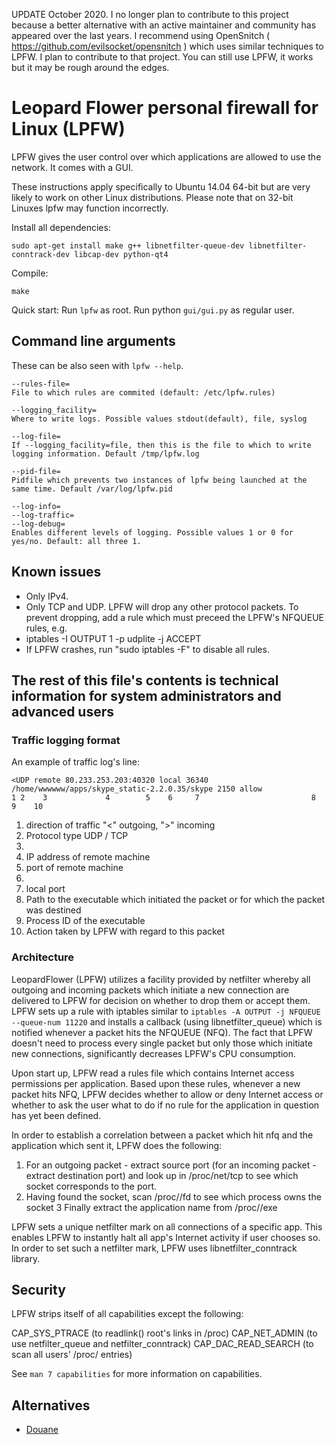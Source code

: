 UPDATE October 2020. I no longer plan to contribute to this project because a better alternative with an active maintainer and community has appeared over the last years. I recommend using OpenSnitch ( https://github.com/evilsocket/opensnitch ) which uses similar techniques to LPFW. I plan to contribute to that project. You can still use LPFW, it works but it may be rough around the edges.


# Leopard Flower personal firewall for Linux (LPFW)

LPFW gives the user control over which applications are allowed to use the
network.
It comes with a GUI.

These instructions apply specifically to Ubuntu 14.04 64-bit but are very
likely to work on other Linux distributions.
Please note that on 32-bit Linuxes lpfw may function incorrectly.

Install all dependencies:

```Shell
sudo apt-get install make g++ libnetfilter-queue-dev libnetfilter-conntrack-dev libcap-dev python-qt4
```

Compile:
```Shell
make
```

Quick start:
Run `lpfw` as root. Run python `gui/gui.py` as regular user.

## Command line arguments

These can be also seen with `lpfw --help`.

    --rules-file=
    File to which rules are commited (default: /etc/lpfw.rules)

    --logging_facility=
    Where to write logs. Possible values stdout(default), file, syslog

    --log-file=
    If --logging_facility=file, then this is the file to which to write logging information. Default /tmp/lpfw.log

    --pid-file=
    Pidfile which prevents two instances of lpfw being launched at the same time. Default /var/log/lpfw.pid

    --log-info=
    --log-traffic=
    --log-debug=
    Enables different levels of logging. Possible values 1 or 0 for yes/no. Default: all three 1.

## Known issues

* Only IPv4.
* Only TCP and UDP. LPFW will drop any other protocol packets. To prevent dropping, add a rule which must preceed the LPFW's NFQUEUE rules, e.g.
* iptables -I OUTPUT 1 -p udplite -j ACCEPT
* If LPFW crashes, run "sudo iptables -F" to disable all rules.



## The rest of this file's contents is technical information for system administrators and advanced users

### Traffic logging format

An example of traffic log's line:

    <UDP remote 80.233.253.203:40320 local 36340   /home/wwwwww/apps/skype_static-2.2.0.35/skype 2150 allow
    1 2    3             4        5    6     7                         8                           9    10

1. direction of traffic "<" outgoing, ">" incoming
2. Protocol type UDP / TCP
3.
4. IP address of remote machine
5. port of remote machine
6.
7. local port
8. Path to the executable which initiated the packet or for which the packet was destined
9. Process ID of the executable
10. Action taken by LPFW with regard to this packet


### Architecture

LeopardFlower (LPFW) utilizes a facility provided by netfilter whereby all outgoing and incoming packets which initiate a new connection are delivered to LPFW for decision on whether to drop them or accept them. LPFW sets up a rule with iptables similar to
`iptables -A OUTPUT -j NFQUEUE --queue-num 11220`
and installs a callback (using libnetfilter_queue) which is notified whenever a packet hits the NFQUEUE (NFQ). The fact that LPFW doesn't need to process every single packet but only those which initiate new connections, significantly decreases LPFW's CPU consumption.

Upon start up, LPFW read a rules file which contains Internet access permissions per application. Based upon these rules, whenever a new packet hits NFQ, LPFW decides whether to allow or deny Internet access or whether to ask the user what to do if no rule for the application in question has yet been defined.

In order to establish a correlation between a packet which hit nfq and the application which sent it, LPFW does the following:

1. For an outgoing packet - extract source port  (for an incoming packet - extract destination port) and look up in /proc/net/tcp to see which socket corresponds to the port.
2. Having found the socket, scan /proc/<PID>/fd to see which process owns the socket
3 Finally extract the application name from /proc/<PID>/exe

LPFW sets a unique netfilter mark on all connections of a specific app. This enables LPFW to instantly halt all app's Internet activity if user chooses so. In order to set such a netfilter mark, LPFW uses libnetfilter_conntrack library.


## Security

LPFW strips itself of all capabilities except the following:

CAP_SYS_PTRACE (to readlink() root's links in /proc)
CAP_NET_ADMIN (to use netfilter_queue and netfilter_conntrack)
CAP_DAC_READ_SEARCH (to scan all users' /proc/ entries)

See `man 7 capabilities` for more information on capabilities.

## Alternatives

* [Douane](https://github.com/Douane/Douane)
